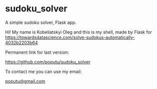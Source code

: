 # sudoku_solver
A simple sudoku solver, Flask app.

Hi! My name is Kobeliatskyi Oleg and this is my shell, made by Flask for 
https://towardsdatascience.com/solve-sudokus-automatically-4032b2203b64 

Permanent link for last version: 

https://github.com/poputu/sudoku_solver

To contact me you can use my email:

poputu@gmail.com

